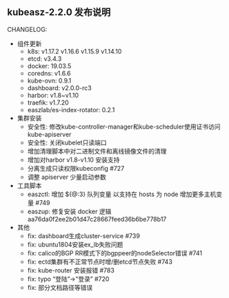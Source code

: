 ## kubeasz-2.2.0 发布说明

CHANGELOG:
- 组件更新
  - k8s: v1.17.2 v1.16.6 v1.15.9 v1.14.10
  - etcd: v3.4.3
  - docker: 19.03.5
  - coredns: v1.6.6
  - kube-ovn: 0.9.1
  - dashboard: v2.0.0-rc3
  - harbor: v1.8~v1.10
  - traefik: v1.7.20
  - easzlab/es-index-rotator: 0.2.1
- 集群安装
  - 安全性: 修改kube-controller-manager和kube-scheduler使用证书访问kube-apiserver
  - 安全性: 关闭kubelet只读端口
  - 增加清理脚本中对二进制文件和离线镜像文件的清理
  - 增加对harbor v1.8-v1.10 安装支持
  - 分离生成只读权限kubeconfig #727
  - 调整 apiserver 少量启动参数
- 工具脚本
  - easzctl: 增加  ${@:3} 队列变量 以支持在 hosts 为 node 增加更多主机变量 #749 
  - easzup: 修复安装 docker 逻辑 aa76da0f2ee2b01d47c28667feed36b6be778b17
- 其他
  - fix: dashboard生成cluster-service #739
  - fix: ubuntu1804安装ex_lb失败问题
  - fix: calico的BGP RR模式下的bgppeer的nodeSelector错误 #741
  - fix: ectd集群有不正常节点时增/删etcd节点失败 #743
  - fix: kube-router 安装报错 #783
  - fix: typo “登陆”->“登录” #720
  - fix: 部分文档路径等错误
